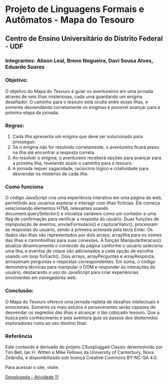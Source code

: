 # Projeto de Linguagens Formais e Autômatos - Mapa do Tesouro
## Centro de Ensino Universitário do Distrito Federal - UDF 
### Integrantes: Alison Leal, Breno Nogueira, Davi Sousa Alves, Eduardo Soares
### Objetivo:
O objetivo do Mapa do Tesouro é guiar os aventureiros em uma jornada através de seis ilhas misteriosas, cada uma guardando um enigma desafiador. O caminho para o tesouro está oculto entre essas ilhas, e somente desvendando corretamente os enigmas é possível avançar para a próxima etapa da jornada.
### Regras:
1. Cada ilha apresenta um enigma que deve ser solucionado para prosseguir.
2. Se o enigma não for resolvido corretamente, o aventureiro ficará preso na ilha até encontrar a resposta correta.
3. Ao resolver o enigma, o aventureiro receberá opções para avançar para a próxima ilha, revelando assim o caminho para o tesouro.
4. A jornada requer sagacidade, raciocínio lógico e criatividade para desvendar os mistérios de cada ilha.
### Como funciona
O código JavaScript cria uma experiência interativa em uma página da web, permitindo aos usuários explorar e interagir com ilhas fictícias. Ele começa selecionando elementos HTML relevantes usando document.querySelector() e inicializa variáveis como um contador e uma flag de confirmação para verificar a resposta do usuário. Duas funções de manipulação de eventos, enviarFormulario() e capturarValor(), processam as respostas do usuário, sendo a primeira acionada pela tecla Enter. Os dados das ilhas são representados por dois arrays: arrayIlha para os nomes das ilhas e caminhoilhas para suas conexões. A função ManipularIteracao() atualiza dinamicamente o conteúdo da página conforme o usuário seleciona uma ilha, e eventos de clique são adicionados a cada opção de escolha usando um loop forEach(). Dois arrays, arrayPerguntas e arrayResposta, armazenam perguntas e respostas correspondentes. Em suma, o código demonstra técnicas para manipular o DOM e responder às interações do usuário, destacando o uso do JavaScript para criar experiências envolventes em navegadores web.
### Conclusão:
O Mapa do Tesouro oferece uma jornada repleta de desafios intelectuais e emocionais. Somente os mais astutos e perseverantes serão capazes de desvendar os segredos das ilhas e alcançar o tão cobiçado tesouro. Que a busca pelo conhecimento e pela aventura guie os passos dos destemidos exploradores rumo ao seu destino final.
### Referência 

Este conteúdo é derivado do projeto CSunplugged Classic desenvolvido por Tim Bell, Ian H. Witten e Mike Fellows da University of Canterbury, Nova Zelândia, e disponibilizado sob licença Creative Commons BY-NC-SA 4.0. 

Para acessar o site, visite:

[Desplugada - Atividade 11](https://desplugada.ime.unicamp.br/atividade11/index.html)




